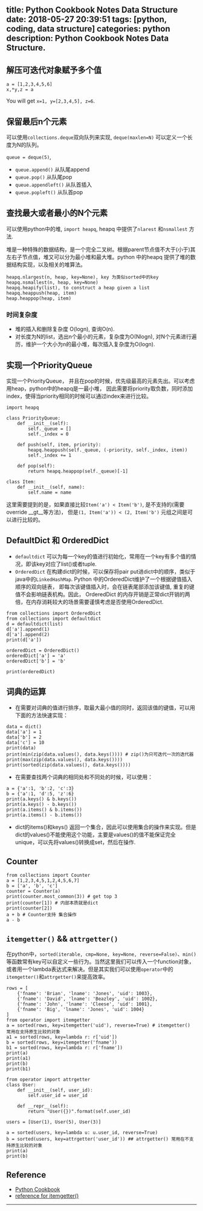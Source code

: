 title: Python Cookbook Notes Data Structure
date: 2018-05-27 20:39:51
tags: [python, coding, data structure]
categories: python
description: Python Cookbook Notes Data Structure.
---

## 解压可迭代对象赋予多个值

```
a = [1,2,3,4,5,6]
x,*y,z = a

```
You will get `x=1, y=[2,3,4,5], z=6`.

## 保留最后n个元素

可以使用`collections.deque`双向队列来实现, `deque(maxlen=N)` 可以定义一个长度为N的队列。

`queue = deque(5)`,

- `queue.append()` 从队尾append
- `queue.pop()` 从队尾pop
- `queue.appendleft()` 从队首插入
- `queue.popleft()` 从队首pop

## 查找最大或者最小的N个元素

可以使用python中的堆, `import heapq`, heapq 中提供了`nlarest` 和`nsmallest` 方法.

堆是一种特殊的数据结构，是一个完全二叉树。根据parent节点值不大于(小于)其左右子节点值，堆又可以分为最小堆和最大堆。python 中的heapq 提供了堆的数据结构实现，以及相关的堆算法。

```
heapq.nlargest(n, heap, key=None), key 为类似sorted中的key
heapq.nsmallest(n, heap, key=None)
heapq.heapify(list), to construct a heap given a list
heapq.heappush(heap, item)
heap.heappop(heap, item)
```

### 时间复杂度

- 堆的插入和删除复杂度 O(logn), 查询O(n).
- 对长度为N的list，选出n个最小的元素，复杂度为O(Nlogn), 对N个元素进行遍历，维护一个大小为n的最小堆，每次插入复杂度为O(logn).

## 实现一个PriorityQueue

实现一个PriorityQueue， 并且在pop的时候，优先级最高的元素先出。可以考虑用heap，python中的heapq是一最小堆， 因此需要将priority取负数，同时添加index，使得当priority相同的时候可以通过index来进行比较。

```
import heapq

class PriorityQueue:
    def __init__(self):
        self._queue = []
        self._index = 0
        
    def push(self, item, priority):
        heapq.heappush(self._queue, (-priority, self._index, item))
        self._index += 1
    
    def pop(self):
        return heapq.heappop(self._queue)[-1]
        
class Item:
    def __init__(self, name):
        self.name = name

```
这里需要提到的是，如果直接比较`Item('a') < Item('b')`, 是不支持的(需要override \_\_gt\_\_等方法)， 但是`(1, Item('a')) < (2, Item('b')` 元组之间是可以进行比较的。

## DefaultDict 和 OrderedDict

- `defaultdict` 可以为每一个key的值进行初始化，常用在一个key有多个值的情况，即该key对应了list()或者tuple.
- `OrderedDict` 在构建dict的时候，可以保存将pair put进dict中的顺序，类似于java中的`LinkedHashMap`. Python 中的OrderedDict维护了一个根据键值插入顺序的双向链表， 即每次该键值插入时，会在链表尾部添加该键值, 重复的键值不会影响链表机构。因此， OrderedDict 的内存开销是正常dict开销的两倍，在内存消耗较大的场景需要谨慎考虑是否使用OrderedDict.

```
from collections import OrderedDict
from collections import defaultdict
d = defaultdict(list)
d['a'].append(1)
d['a'].append(2)
print(d['a'])

orderedDict = OrderedDict()
orderedDict['a'] = 'a'
orderedDict['b'] = 'b'

print(orderedDict)

```
## 词典的运算

- 在需要对词典的值进行排序，取最大最小值的同时，返回该值的键值，可以用下面的方法快速实现：

```
data = dict()
data['a'] = 1
data['b'] = 2
data['c'] = 10
print(data)
print(min(zip(data.values(), data.keys()))) # zip()为只可迭代一次的迭代器
print(max(zip(data.values(), data.keys())))
print(sorted(zip(data.values(), data.keys())))
```

- 在需要查找两个词典的相同处和不同处的时候，可以使用：

```
a = {'a':1, 'b':2, 'c':3}
b = {'a':1, 'd':5, 'z':6}
print(a.keys() & b.keys())
print(a.keys() - b.keys())
print(a.items() & b.items())
print(a.items() - b.items())

```
- dict的items()和keys() 返回一个集合，因此可以使用集合的操作来实现。但是dict的values()不能使用这个功能，主要是values()的值不能保证完全unique，可以先将values()转换成set，然后在操作.

## Counter

```
from collections import Counter
a = [1,2,3,4,5,1,2,4,5,6,7]
b = ['a', 'b', 'c']
counter = Counter(a)
print(counter.most_common(3)) # get top 3 
print(counter[1]) # 内部本质就是dict
print(counter[2])
a + b # Counter支持 集合操作
a - b 
```

## `itemgetter()` && `attrgetter()`

在python中，`sorted(iterable, cmp=None, key=None, reverse=False)`、`min()`等函数常有key可以自定义一些行为。当然这里我们可以传入一个function对象，或者用一个lambda表达式来解决。但是其实我们可以使用`operator`中的`itemgetter()`和`attrgetter()`来提高效率。

```
rows = [
    {'fname': 'Brian', 'lname': 'Jones', 'uid': 1003},
    {'fname': 'David', 'lname': 'Beazley', 'uid': 1002},
    {'fname': 'John', 'lname': 'Cleese', 'uid': 1001},
    {'fname': 'Big', 'lname': 'Jones', 'uid': 1004}
]
from operator import itemgetter
a = sorted(rows, key=itemgetter('uid'), reverse=True) # itemgetter() 常用在支持原生比较的对象
a1 = sorted(rows, key=lambda r: r['uid'])
b = sorted(rows, key=itemgetter('fname'))
b1 = sorted(rows, key=lambda r: r['fname'])
print(a)
print(a1)
print(b)
print(b1)

```

```
from operator import attrgetter
class User:
    def __init__(self, user_id):
        self.user_id = user_id
    
    def __repr__(self):
        return "User({})".format(self.user_id)

users = [User(1), User(5), User(3)] 

a = sorted(users, key=lambda u: u.user_id, reverse=True)
b = sorted(users, key=attrgetter('user_id')) ## attrgetter() 常用在不支持原生比较的对象
print(a)
print(b)

```

## Reference

- [Python Cookbook](http://python3-cookbook.readthedocs.io/zh_CN/latest/c01/p11_naming_slice.html)
- [reference for itemgetter()](https://www.cnblogs.com/100thMountain/p/4719503.html)

---
